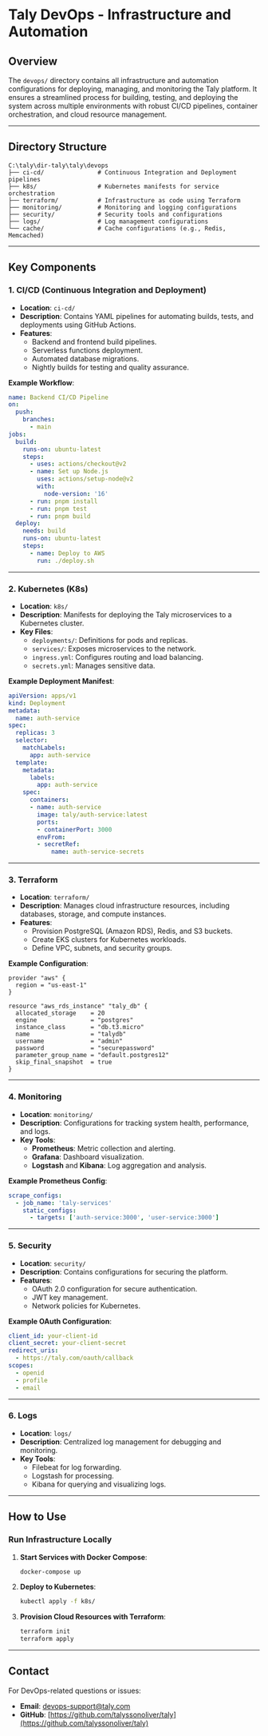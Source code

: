 # Taly DevOps - Infrastructure and Automation

## Overview
The `devops/` directory contains all infrastructure and automation configurations for deploying, managing, and monitoring the Taly platform. It ensures a streamlined process for building, testing, and deploying the system across multiple environments with robust CI/CD pipelines, container orchestration, and cloud resource management.

---

## Directory Structure
```
C:\taly\dir-taly\taly\devops
├── ci-cd/               # Continuous Integration and Deployment pipelines
├── k8s/                 # Kubernetes manifests for service orchestration
├── terraform/           # Infrastructure as code using Terraform
├── monitoring/          # Monitoring and logging configurations
├── security/            # Security tools and configurations
├── logs/                # Log management configurations
└── cache/               # Cache configurations (e.g., Redis, Memcached)
```

---

## Key Components

### **1. CI/CD (Continuous Integration and Deployment)**
- **Location**: `ci-cd/`
- **Description**: Contains YAML pipelines for automating builds, tests, and deployments using GitHub Actions.
- **Features**:
  - Backend and frontend build pipelines.
  - Serverless functions deployment.
  - Automated database migrations.
  - Nightly builds for testing and quality assurance.

**Example Workflow**:
```yaml
name: Backend CI/CD Pipeline
on:
  push:
    branches:
      - main
jobs:
  build:
    runs-on: ubuntu-latest
    steps:
      - uses: actions/checkout@v2
      - name: Set up Node.js
        uses: actions/setup-node@v2
        with:
          node-version: '16'
      - run: pnpm install
      - run: pnpm test
      - run: pnpm build
  deploy:
    needs: build
    runs-on: ubuntu-latest
    steps:
      - name: Deploy to AWS
        run: ./deploy.sh
```

---

### **2. Kubernetes (K8s)**
- **Location**: `k8s/`
- **Description**: Manifests for deploying the Taly microservices to a Kubernetes cluster.
- **Key Files**:
  - `deployments/`: Definitions for pods and replicas.
  - `services/`: Exposes microservices to the network.
  - `ingress.yml`: Configures routing and load balancing.
  - `secrets.yml`: Manages sensitive data.

**Example Deployment Manifest**:
```yaml
apiVersion: apps/v1
kind: Deployment
metadata:
  name: auth-service
spec:
  replicas: 3
  selector:
    matchLabels:
      app: auth-service
  template:
    metadata:
      labels:
        app: auth-service
    spec:
      containers:
      - name: auth-service
        image: taly/auth-service:latest
        ports:
        - containerPort: 3000
        envFrom:
        - secretRef:
            name: auth-service-secrets
```

---

### **3. Terraform**
- **Location**: `terraform/`
- **Description**: Manages cloud infrastructure resources, including databases, storage, and compute instances.
- **Features**:
  - Provision PostgreSQL (Amazon RDS), Redis, and S3 buckets.
  - Create EKS clusters for Kubernetes workloads.
  - Define VPC, subnets, and security groups.

**Example Configuration**:
```hcl
provider "aws" {
  region = "us-east-1"
}

resource "aws_rds_instance" "taly_db" {
  allocated_storage    = 20
  engine               = "postgres"
  instance_class       = "db.t3.micro"
  name                 = "talydb"
  username             = "admin"
  password             = "securepassword"
  parameter_group_name = "default.postgres12"
  skip_final_snapshot  = true
}
```

---

### **4. Monitoring**
- **Location**: `monitoring/`
- **Description**: Configurations for tracking system health, performance, and logs.
- **Key Tools**:
  - **Prometheus**: Metric collection and alerting.
  - **Grafana**: Dashboard visualization.
  - **Logstash** and **Kibana**: Log aggregation and analysis.

**Example Prometheus Config**:
```yaml
scrape_configs:
  - job_name: 'taly-services'
    static_configs:
      - targets: ['auth-service:3000', 'user-service:3000']
```

---

### **5. Security**
- **Location**: `security/`
- **Description**: Contains configurations for securing the platform.
- **Features**:
  - OAuth 2.0 configuration for secure authentication.
  - JWT key management.
  - Network policies for Kubernetes.

**Example OAuth Configuration**:
```yaml
client_id: your-client-id
client_secret: your-client-secret
redirect_uris:
  - https://taly.com/oauth/callback
scopes:
  - openid
  - profile
  - email
```

---

### **6. Logs**
- **Location**: `logs/`
- **Description**: Centralized log management for debugging and monitoring.
- **Key Tools**:
  - Filebeat for log forwarding.
  - Logstash for processing.
  - Kibana for querying and visualizing logs.

---

## How to Use

### **Run Infrastructure Locally**
1. **Start Services with Docker Compose**:
   ```bash
   docker-compose up
   ```

2. **Deploy to Kubernetes**:
   ```bash
   kubectl apply -f k8s/
   ```

3. **Provision Cloud Resources with Terraform**:
   ```bash
   terraform init
   terraform apply
   ```

---

## Contact
For DevOps-related questions or issues:
- **Email**: devops-support@taly.com
- **GitHub**: [https://github.com/talyssonoliver/taly](https://github.com/talyssonoliver/taly)

